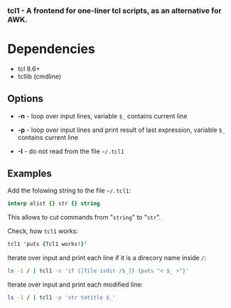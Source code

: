 ### tcl1 - A frontend for one-liner tcl scripts, as an alternative for AWK.

# Dependencies

- tcl 8.6+
- tcllib (cmdline)

## Options

- **-n** - loop over input lines, variable ```$_``` contains current line

- **-p** - loop over input lines and print result of last expression, variable ```$_``` contains current line

- **-I** - do not read from the file ```~/.tcl1```

## Examples

Add the folowing string to the file ```~/.tcl1```:

```tcl
interp alist {} str {} string
```

This allows to cut commands from "```string```" to "```str```".

Check, how ```tcl1``` works:
```tcl
tcl1 'puts {Tcl1 works!}'
```

Iterate over input and print each line if it is a direcory name inside ```/```:

```bash
ls -1 / | tcl1 -n 'if {[file isdir /$_]} {puts "< $_ >"}' 
```

Iterate over input and print each modified line:
```bash
ls -1 / | tcl1 -p 'str totitle $_'
```

